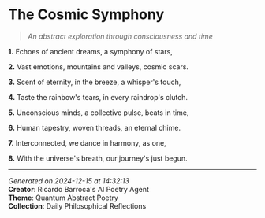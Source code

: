 # The Cosmic Symphony

> *An abstract exploration through consciousness and time*

**1.** Echoes of ancient dreams, a symphony of stars,


**2.** Vast emotions, mountains and valleys, cosmic scars.


**3.** Scent of eternity, in the breeze, a whisper's touch,


**4.** Taste the rainbow's tears, in every raindrop's clutch.


**5.** Unconscious minds, a collective pulse, beats in time,


**6.** Human tapestry, woven threads, an eternal chime.


**7.** Interconnected, we dance in harmony, as one,


**8.** With the universe's breath, our journey's just begun.



---

*Generated on 2024-12-15 at 14:32:13*  
**Creator**: Ricardo Barroca's AI Poetry Agent  
**Theme**: Quantum Abstract Poetry  
**Collection**: Daily Philosophical Reflections
